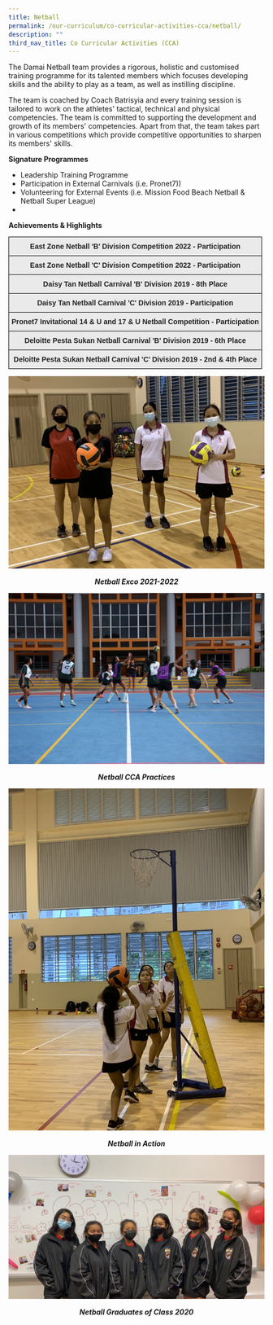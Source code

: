 ```yaml
---
title: Netball
permalink: /our-curriculum/co-curricular-activities-cca/netball/
description: ""
third_nav_title: Co Curricular Activities (CCA)
---
```

The Damai Netball team provides a rigorous, holistic and customised training programme for its talented members which focuses developing skills and the ability to play as a team, as well as instilling discipline.   

  

The team is coached by Coach Batrisyia and every training session is tailored to work on the athletes' tactical, technical and physical competencies. The team is committed to supporting the development and growth of its members' competencies. Apart from that, the team takes part in various competitions which provide competitive opportunities to sharpen its members' skills. 

  

**Signature Programmes**


*   Leadership Training Programme
*   Participation in External Carnivals (i.e. Pronet7))
*   Volunteering for External Events (i.e. Mission Food Beach Netball & Netball Super League)
*   
<p><strong>Achievements</strong><strong>&nbsp;&amp; Highlights</strong></p>
<style type="text/css">
.tg  {border-collapse:collapse;border-spacing:0;}
.tg td{border-color:black;border-style:solid;border-width:1px;font-family:Arial, sans-serif;font-size:14px;
  overflow:hidden;padding:10px 5px;word-break:normal;}
.tg th{border-color:black;border-style:solid;border-width:1px;font-family:Arial, sans-serif;font-size:14px;
  font-weight:normal;overflow:hidden;padding:10px 5px;word-break:normal;}
.tg .tg-j0e3{background-color:#EAEAEA;color:#222;font-weight:bold;text-align:center;vertical-align:middle}
</style>
<table class="tg">
<thead>
  <tr>
    <th class="tg-j0e3"><span style="color:#222;background-color:#EAEAEA">East Zone Netball 'B' Division Competition 2022 - Participation </span></th>
  </tr>
</thead>
<tbody>
  <tr>
    <td class="tg-j0e3"><span style="color:#222;background-color:#EAEAEA">East Zone Netball 'C' Division Competition 2022 - Participation </span></td>
  </tr>
  <tr>
    <td class="tg-j0e3"><span style="color:#222;background-color:#EAEAEA"> Daisy Tan Netball Carnival  'B' Division 2019 - 8th Place</span><br></td>
  </tr>
  <tr>
    <td class="tg-j0e3"><span style="color:#222;background-color:#EAEAEA"> Daisy Tan Netball Carnival 'C' Division 2019 - Participation</span><br></td>
  </tr>
  <tr>
    <td class="tg-j0e3"><span style="color:#222;background-color:#EAEAEA"> Pronet7 Invitational 14 &amp; U and 17 &amp; U Netball Competition - Participation</span></td>
  </tr>
  <tr>
    <td class="tg-j0e3"><span style="color:#222;background-color:#EAEAEA"> Deloitte Pesta Sukan Netball Carnival 'B' Division 2019 - 6th Place</span><br></td>
  </tr>
  <tr>
    <td class="tg-j0e3"><span style="color:#222;background-color:#EAEAEA">Deloitte Pesta Sukan Netball Carnival 'C' Division 2019 - 2nd &amp; 4th Place</span></td>
  </tr>
</tbody>
</table>

<img src="/images/net1.jpg">
<p style="text-align: center;"><strong><em>Netball Exco 2021-2022</em></strong></p>
<img src="/images/net2.jpg">
<p style="text-align: center;"><strong><em>Netball CCA Practices</em></strong></p>
<img src="/images/net4.jpg">
<p style="text-align: center;"><strong><em>Netball&nbsp;</em></strong><strong><em>in Action</em></strong></p>
<img src="/images/net3.png">
<p style="text-align: center;"><strong><em>Netball Graduates of Class 2020</em></strong></p>